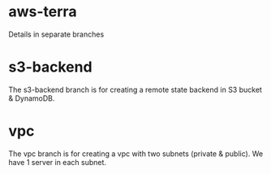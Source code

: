 # aws-terra
Details in separate branches

# s3-backend
The s3-backend branch is for creating a remote state backend in S3 bucket & DynamoDB.

# vpc
The vpc branch is for creating a vpc with two subnets (private & public). We have 1 server in each subnet.
